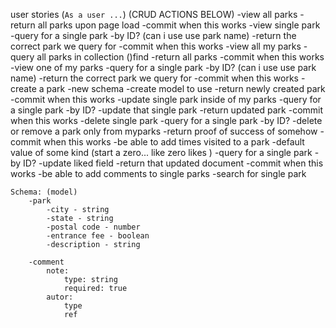user stories (`As a user ...`)
(CRUD ACTIONS BELOW)
-view all parks
    -return all parks upon page load
    -commit when this works
-view single park 
    -query for a single park -by ID? (can i use use park name)
    -return the correct park we query for
    -commit when this works
-view all my parks
    -query all parks in collection ()find
    -return all parks
    -commit when this works
-view one of my parks
    -query for a single park -by ID? (can i use use park name)
    -return the correct park we query for
    -commit when this works
-create a park
    -new schema
    -create model to use 
    -return newly created park
    -commit when this works
-update single park inside of my parks
    -query for a single park -by ID?
    -update that single park 
    -return updated park
    -commit when this works
-delete single park
    -query for a single park -by ID?
    -delete or remove a park only from myparks 
    -return proof of success of somehow 
    -commit when this works
-be able to add times visited to a park 
    -default value of some kind (start a zero... like zero likes )
    -query for a single park -by ID?
    -update liked field 
    -return that updated document 
    -commit when this works
-be able to add comments to single parks
    -search for single park 

    Schema: (model)
        -park
            -city - string
            -state - string
            -postal code - number
            -entrance fee - boolean
            -description - string

        -comment
            note:
                type: string
                required: true
            autor:
                type
                ref




